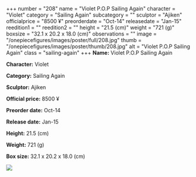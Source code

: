 +++
number = "208"
name = "Violet P.O.P Sailing Again"
character = "Violet"
category = "Sailing Again"
subcategory = ""
sculptor = "Ajiken"
officialprice = "8500 ¥"
preorderdate = "Oct-14"
releasedate = "Jan-15"
reedition1 = ""
reedition2 = ""
height = "21.5 (cm)"
weight = "721 (g)"
boxsize = "32.1 x 20.2 x 18.0 (cm)"
observations = ""
image = "/onepiecefigures/images/poster/full/208.jpg"
thumb = "/onepiecefigures/images/poster/thumb/208.jpg"
alt = "Violet P.O.P Sailing Again"
class = "sailing-again"
+++
**Name:** Violet P.O.P Sailing Again

**Character:** Violet

**Category:** Sailing Again 

**Sculptor:** Ajiken

**Official price:** 8500 ¥

**Preorder date:** Oct-14

**Release date:** Jan-15

**Height:** 21.5 (cm)

**Weight:** 721 (g)

**Box size:** 32.1 x 20.2 x 18.0 (cm)

<img src="/onepiecefigures/images/poster/thumb/208.jpg">